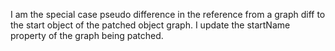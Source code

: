 I am the special case pseudo difference in the reference from a graph diff to the start object of the patched object graph. I update the startName property of the graph being patched.